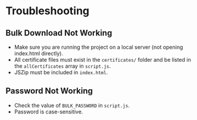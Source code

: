 # Troubleshooting

## Bulk Download Not Working
- Make sure you are running the project on a local server (not opening index.html directly).
- All certificate files must exist in the `certificates/` folder and be listed in the `allCertificates` array in `script.js`.
- JSZip must be included in `index.html`.

## Password Not Working
- Check the value of `BULK_PASSWORD` in `script.js`.
- Password is case-sensitive.
